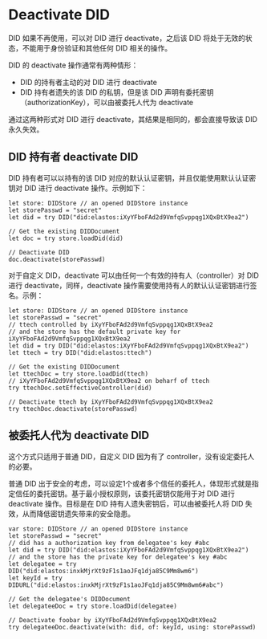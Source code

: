 # Deactivate DID

DID 如果不再使用，可以对 DID 进行 deactivate，之后该 DID 将处于无效的状态，不能用于身份验证和其他任何 DID 相关的操作。

DID 的 deactivate 操作通常有两种情形：

- DID 的持有者主动的对 DID 进行 deactivate
- DID 持有者遗失的该 DID 的私钥，但是该 DID 声明有委托密钥（authorizationKey），可以由被委托人代为 deactivate

通过这两种形式对 DID 进行 deactivate，其结果是相同的，都会直接导致该 DID 永久失效。

## DID 持有者 deactivate DID

DID 持有者可以以持有的该 DID 对应的默认认证密钥，并且仅能使用默认认证密钥对 DID 进行 deactivate 操作。示例如下：

```
let store: DIDStore // an opened DIDStore instance
let storePasswd = "secret"
let did = try DID("did:elastos:iXyYFboFAd2d9VmfqSvppqg1XQxBtX9ea2")

// Get the existing DIDDocument
let doc = try store.loadDid(did)

// Deactivate DID
doc.deactivate(storePasswd)
```

对于自定义 DID，deactivate 可以由任何一个有效的持有人（controller）对 DID 进行 deactivate，同样，deactivate 操作需要使用持有人的默认认证密钥进行签名。示例：

```
let store: DIDStore // an opened DIDStore instance
let storePasswd = "secret"
// ttech controlled by iXyYFboFAd2d9VmfqSvppqg1XQxBtX9ea2
// and the store has the default private key for iXyYFboFAd2d9VmfqSvppqg1XQxBtX9ea2
let did = try DID("did:elastos:iXyYFboFAd2d9VmfqSvppqg1XQxBtX9ea2")
let ttech = try DID("did:elastos:ttech")

// Get the existing DIDDocument
let ttechDoc = try store.loadDid(ttech)
// iXyYFboFAd2d9VmfqSvppqg1XQxBtX9ea2 on beharf of ttech
try ttechDoc.setEffectiveController(did)

// Deactivate ttech by iXyYFboFAd2d9VmfqSvppqg1XQxBtX9ea2
try ttechDoc.deactivate(storePasswd)
```

## 被委托人代为 deactivate DID

这个方式只适用于普通 DID，自定义 DID 因为有了 controller，没有设定委托人的必要。

普通 DID 出于安全的考虑，可以设定1个或者多个信任的委托人，体现形式就是指定信任的委托密钥。基于最小授权原则，该委托密钥仅能用于对 DID 进行 deactivate 操作。目标是在 DID 持有人遗失密钥后，可以由被委托人将 DID 失效，从而降低密钥遗失带来的安全隐患。

```
var store: DIDStore // an opened DIDStore instance
let storePasswd = "secret"
// did has a authorization key from delegatee's key #abc
let did = try DID("did:elastos:iXyYFboFAd2d9VmfqSvppqg1XQxBtX9ea2")
// and the store has the private key for delegatee's key #abc
let delegatee = try DID("did:elastos:inxkMjrXt9zF1s1aoJFq1dja85C9Mm8wm6")
let keyId = try DIDURL("did:elastos:inxkMjrXt9zF1s1aoJFq1dja85C9Mm8wm6#abc")

// Get the delegatee's DIDDocument
let delegateeDoc = try store.loadDid(delegatee)

// Deactivate foobar by iXyYFboFAd2d9VmfqSvppqg1XQxBtX9ea2
try delegateeDoc.deactivate(with: did, of: keyId, using: storePasswd)
```
